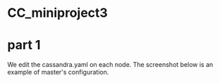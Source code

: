 # CC_miniproject3
# part 1
We edit the cassandra.yaml on each node. The screenshot below is an example of master's configuration.
